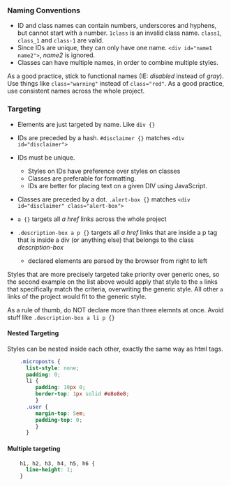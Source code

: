 ### Naming Conventions

* ID and class names can contain numbers, underscores and hyphens, but cannot start with a number. `1class` is an invalid class name. `class1`, `class_1` and `class-1` are valid.
* Since IDs are unique, they can only have one name. `<div id="name1 name2">`, _name2_ is ignored.
* Classes can have multiple names, in order to combine multiple styles.

As a good practice, stick to functional names (IE: _disabled_ instead of _gray_). Use things like `class="warning"` instead of `class="red"`.
As a good practice, use consistent names across the whole project.

### Targeting 

* Elements are just targeted by name. Like `div {}`
* IDs are preceded by a hash. `#disclaimer {}` matches `<div id="disclaimer">`
* IDs must be unique.
    * Styles on IDs have preference over styles on classes
    * Classes are preferable for formatting. 
    * IDs are better for placing text on a given DIV using JavaScript. 
* Classes are preceded by a dot. `.alert-box {}` matches `<div id="disclaimer" class="alert-box">` 

* `a {}` targets all _a href_ links across the whole project
* `.description-box a p {}` targets all _a href_ links that are inside a p tag that is inside a div (or anything else) that belongs to the class _description-box_
    * declared elements are parsed by the browser from right to left

Styles that are more precisely targeted take priority over generic ones, so the second example on the list above would apply that style to the `a` links that specifically match the criteria, overwriting the generic style. All other `a` links of the project would fit to the generic style.

As a rule of thumb, do NOT declare more than three elemnts at once. Avoid stuff like `.description-box a li p {}` 

#### Nested Targeting

Styles can be nested inside each other, exactly the same way as html tags.

```css
    .microposts {
      list-style: none;
      padding: 0;
      li {
         padding: 10px 0;
         border-top: 1px solid #e8e8e8;
         }
      .user {
         margin-top: 5em;
         padding-top: 0;
         }
      }
```
#### Multiple targeting
```css
    h1, h2, h3, h4, h5, h6 {
      line-height: 1;
    }
```


### 
